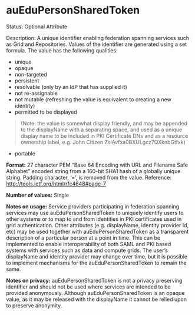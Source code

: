 ---
---

# auEduPersonSharedToken

Status: Optional Attribute

Description: A unique identifier enabling federation spanning services such as Grid and Repositories. Values of the identifier are generated using a set formula. The value has the following qualities:

-    unique
-    opaque
-    non-targeted
-    persistent
-    resolvable (only by an IdP that has supplied it)
-    not re-assignable
-    not mutable (refreshing the value is equivalent to creating a new identity)
-    permitted to be displayed

> (Note: the value is somewhat display friendly, and may be appended to the displayName with a separating space, and used as a unique display name to be included in PKI Certificate DNs and as a resource ownership label, e.g. John Citizen ZsiAvfxa0BXULgcz7QXknbGtfxk)

-    portable

**Format:** 27 character PEM “Base 64 Encoding with URL and Filename Safe Alphabet” encoded string from a 160-bit SHA1 hash of a globally unique string. Padding character, ‘=’, is removed from the value. Reference: http://tools.ietf.org/html/rfc4648#page-7

**Number of values:** Single

**Notes on usage:** Service providers participating in federation spanning services may use auEduPersonSharedToken to uniquely identify users to other systems or to map to and from identities in PKI certificates used in grid authentication. Other attributes (e.g. displayName, identity provider Id, etc) may be used together with auEduPersonSharedToken as a transparent description of a particular person at a point in time. This can be implemented to enable interoperability of both SAML and PKI based systems with services such as data and compute grids. The user’s displayName and identity provider may change over time, but it is possible to implement mechanisms for the auEduPersonSharedToken to remain the same.

**Notes on privacy:** auEduPersonSharedToken is not a privacy preserving identifier and should not be used where services are intended to be provided anonymously. Although auEduPersonSharedToken is an opaque value, as it may be released with the displayName it cannot be relied upon to preserve
anonymity.